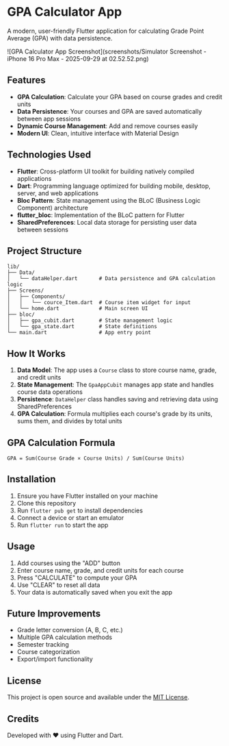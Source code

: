 # GPA Calculator App

A modern, user-friendly Flutter application for calculating Grade Point Average (GPA) with data persistence.

![GPA Calculator App Screenshot](screenshots/Simulator Screenshot - iPhone 16 Pro Max - 2025-09-29 at 02.52.52.png)

## Features

- **GPA Calculation**: Calculate your GPA based on course grades and credit units
- **Data Persistence**: Your courses and GPA are saved automatically between app sessions
- **Dynamic Course Management**: Add and remove courses easily
- **Modern UI**: Clean, intuitive interface with Material Design

## Technologies Used

- **Flutter**: Cross-platform UI toolkit for building natively compiled applications
- **Dart**: Programming language optimized for building mobile, desktop, server, and web applications
- **Bloc Pattern**: State management using the BLoC (Business Logic Component) architecture
- **flutter_bloc**: Implementation of the BLoC pattern for Flutter
- **SharedPreferences**: Local data storage for persisting user data between sessions

## Project Structure

```
lib/
├── Data/
│   └── dataHelper.dart       # Data persistence and GPA calculation logic
├── Screens/
│   ├── Components/
│   │   └── cource_Item.dart  # Course item widget for input
│   └── home.dart             # Main screen UI
├── bloc/
│   ├── gpa_cubit.dart        # State management logic
│   └── gpa_state.dart        # State definitions
└── main.dart                 # App entry point
```

## How It Works

1. **Data Model**: The app uses a `Course` class to store course name, grade, and credit units
2. **State Management**: The `GpaAppCubit` manages app state and handles course data operations
3. **Persistence**: `DataHelper` class handles saving and retrieving data using SharedPreferences
4. **GPA Calculation**: Formula multiplies each course's grade by its units, sums them, and divides by total units

## GPA Calculation Formula

```
GPA = Sum(Course Grade × Course Units) / Sum(Course Units)
```

## Installation

1. Ensure you have Flutter installed on your machine
2. Clone this repository
3. Run `flutter pub get` to install dependencies
4. Connect a device or start an emulator
5. Run `flutter run` to start the app

## Usage

1. Add courses using the "ADD" button
2. Enter course name, grade, and credit units for each course
3. Press "CALCULATE" to compute your GPA
4. Use "CLEAR" to reset all data
5. Your data is automatically saved when you exit the app

## Future Improvements

- Grade letter conversion (A, B, C, etc.)
- Multiple GPA calculation methods
- Semester tracking
- Course categorization
- Export/import functionality

## License

This project is open source and available under the [MIT License](LICENSE).

## Credits

Developed with ❤️ using Flutter and Dart.

